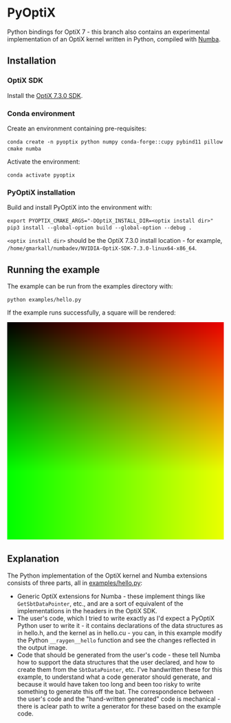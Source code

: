 # PyOptiX

Python bindings for OptiX 7 - this branch also contains an experimental
implementation of an OptiX kernel written in Python, compiled with
[Numba](https://numba.pydata.org).


## Installation

### OptiX SDK

Install the [OptiX 7.3.0
SDK](https://developer.nvidia.com/optix/downloads/7.3.0/linux64).


### Conda environment

Create an environment containing pre-requisites:

```
conda create -n pyoptix python numpy conda-forge::cupy pybind11 pillow cmake numba
```

Activate the environment:

```
conda activate pyoptix
```

### PyOptiX installation

Build and install PyOptiX into the environment with:

```
export PYOPTIX_CMAKE_ARGS="-DOptiX_INSTALL_DIR=<optix install dir>"
pip3 install --global-option build --global-option --debug .
```

`<optix install dir>` should be the OptiX 7.3.0 install location - for example,
`/home/gmarkall/numbadev/NVIDIA-OptiX-SDK-7.3.0-linux64-x86_64`.


## Running the example

The example can be run from the examples directory with:

```
python examples/hello.py
```

If the example runs successfully, a square will be rendered:

![Example output](example_output.png)


## Explanation

The Python implementation of the OptiX kernel and Numba extensions consists of
three parts, all in [examples/hello.py](examples/hello.py):

- Generic OptiX extensions for Numba - these implement things like
  `GetSbtDataPointer`, etc., and are a sort of equivalent of the implementations
  in the headers in the OptiX SDK.
- The user's code, which I tried to write exactly as I'd expect a PyOptiX Python
  user to write it - it contains declarations of the data structures as in
  hello.h, and the kernel as in hello.cu - you can, in this example modify the
  Python `__raygen__hello` function and see the changes reflected in the output
  image.
- Code that should be generated from the user's code - these tell Numba how to
  support the data structures that the user declared, and how to create them
  from the `SbtDataPointer`, etc. I've handwritten these for this example, to
  understand what a code generator should generate, and because it would have
  taken too long and been too risky to write something to generate this off the
  bat. The correspondence between the user's code and the "hand-written
  generated" code is mechanical - there is aclear path to write a generator for
  these based on the example code.

